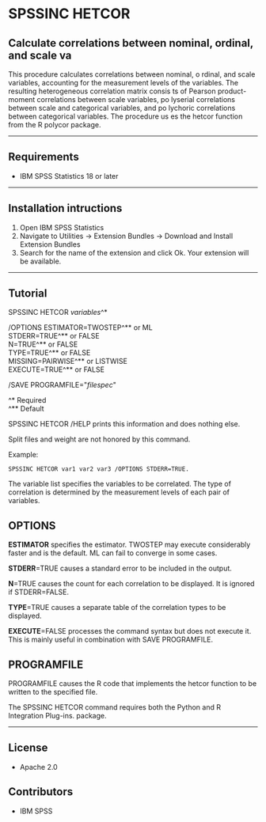 # SPSSINC HETCOR
## Calculate correlations between nominal, ordinal, and scale va
 This procedure calculates correlations between nominal, o  rdinal, and scale variables, accounting for the measurement levels of   the variables. The resulting heterogeneous correlation matrix consis  ts of Pearson product-moment correlations between scale variables, po  lyserial correlations between scale and categorical variables, and po  lychoric correlations between categorical variables. The procedure us  es the hetcor function from the R polycor package.

---
Requirements
----
- IBM SPSS Statistics 18 or later

---
Installation intructions
----
1. Open IBM SPSS Statistics
2. Navigate to Utilities -> Extension Bundles -> Download and Install Extension Bundles
3. Search for the name of the extension and click Ok. Your extension will be available.

---
Tutorial
----
SPSSINC HETCOR *variables*^&#42;

/OPTIONS ESTIMATOR=TWOSTEP^&#42;&#42; or ML  
STDERR=TRUE^&#42;&#42; or FALSE  
N=TRUE^&#42;&#42; or FALSE  
TYPE=TRUE^&#42;&#42; or FALSE  
MISSING=PAIRWISE^&#42;&#42; or LISTWISE  
EXECUTE=TRUE^&#42;&#42; or FALSE

/SAVE PROGRAMFILE="*filespec*"

^&#42; Required  
^&#42;&#42; Default

SPSSINC HETCOR /HELP prints this information and does nothing else.


Split files and weight are not honored by this command.

Example:
```
SPSSINC HETCOR var1 var2 var3 /OPTIONS STDERR=TRUE.
```

The variable list specifies the variables to be correlated.
The type of correlation is determined by the 
measurement levels of each pair of variables.

OPTIONS
-------
**ESTIMATOR** specifies the estimator. TWOSTEP may execute considerably
faster and is the default.  ML can fail to converge in some cases.

**STDERR**=TRUE causes a standard error to be included in the output.

**N**=TRUE causes the count for each correlation to be displayed.
It is ignored if STDERR=FALSE.

**TYPE**=TRUE causes a separate table of the correlation types to be displayed.

**EXECUTE**=FALSE processes the command syntax but does not execute it.
This is mainly useful in combination with SAVE PROGRAMFILE.

PROGRAMFILE
-----------
PROGRAMFILE causes the R code that implements the hetcor function to be
written to the specified file.

The SPSSINC HETCOR command requires both the Python and R Integration Plug-ins. package.

---
License
----

- Apache 2.0
                              
Contributors
----

  - IBM SPSS
